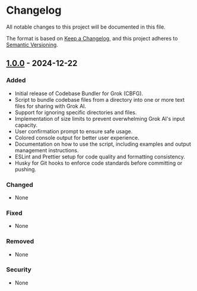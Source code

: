 # Changelog

All notable changes to this project will be documented in this file.

The format is based on [Keep a Changelog](https://keepachangelog.com/en/1.0.0/),
and this project adheres to [Semantic Versioning](https://semver.org/spec/v2.0.0.html).

## [1.0.0] - 2024-12-22

### Added
- Initial release of Codebase Bundler for Grok (CBFG).
- Script to bundle codebase files from a directory into one or more text files for sharing with Grok AI.
- Support for ignoring specific directories and files.
- Implementation of size limits to prevent overwhelming Grok AI's input capacity.
- User confirmation prompt to ensure safe usage.
- Colored console output for better user experience.
- Documentation on how to use the script, including examples and output management instructions.
- ESLint and Prettier setup for code quality and formatting consistency.
- Husky for Git hooks to enforce code standards before committing or pushing.

### Changed
- None

### Fixed
- None

### Removed
- None

### Security
- None

[Unreleased]: https://github.com/GytisT/cbfg/compare/v1.0.0...HEAD
[1.0.0]: https://github.com/GytisT/cbfg/releases/tag/v1.0.0